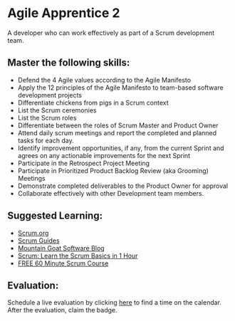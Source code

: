 # Agile Apprentice 2

A developer who can work effectively as part of a Scrum development team.

## Master the following skills:

* Defend the 4 Agile values according to the Agile Manifesto
* Apply the 12 principles of the Agile Manifesto to team-based software development projects
* Differentiate chickens from pigs in a Scrum context
* List the Scrum ceremonies
* List the Scrum roles
* Differentiate between the roles of Scrum Master and Product Owner
* Attend daily scrum meetings and report the completed and planned tasks for each day.
* Identify improvement opportunities, if any, from the current Sprint and agrees on any actionable improvements for the next Sprint
* Participate in the Retrospect Project Meeting
* Participate in Prioritized Product Backlog Review (aka Grooming) Meetings
* Demonstrate completed deliverables to the Product Owner for approval
* Collaborate effectively with other Development team members.

## Suggested Learning:

* [Scrum.org](https://www.scrum.org/)
* [Scrum Guides](https://www.scrumguides.org/scrum-guide.html)
* [Mountain Goat Software Blog](https://www.mountaingoatsoftware.com/blog)
* [Scrum: Learn the Scrum Basics in 1 Hour](https://www.udemy.com/course/scrum-learn-the-scrum-basics-in-1-hour-agile-scrum/)
* [FREE 60 Minute Scrum Course](https://www.udemy.com/course/free-60-minute-scrum-course/)

## Evaluation:

Schedule a live evaluation by clicking [here](http://evals.codex.academy) to find a time on the calendar. After the evaluation, claim the badge.